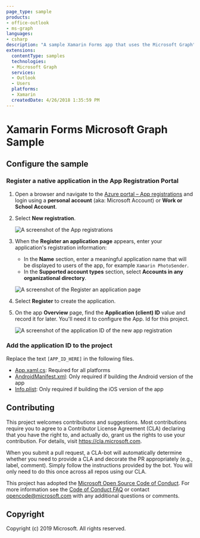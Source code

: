 ```yaml
---
page_type: sample
products:
- office-outlook
- ms-graph
languages:
- csharp
description: "A sample Xamarin Forms app that uses the Microsoft Graph"
extensions:
  contentType: samples
  technologies:
  - Microsoft Graph
  services:
  - Outlook 
  - Users
  platforms:
  - Xamarin
  createdDate: 4/26/2018 1:35:59 PM
---
```

# Xamarin Forms Microsoft Graph Sample

## Configure the sample

### Register a native application in the App Registration Portal

1. Open a browser and navigate to the [Azure portal – App registrations](https://go.microsoft.com/fwlink/?linkid=2083908) and login using a **personal account** (aka: Microsoft Account) or **Work or School Account**.
1. Select **New registration**. 

    ![A screenshot of the App registrations ](readme-images/aad-portal-app-registrations.PNG)

1. When the **Register an application page** appears, enter your application's registration information: 
    - In the **Name** section, enter a meaningful application name that will be displayed to users of the app, for example `Xamarin PhotoSender`. 
    - In the **Supported account types** section, select **Accounts in any organizational directory**. 

    ![A screenshot of the Register an application page](readme-images/aad-register-an-app.PNG)

1. Select **Register** to create the application. 
1. On the app **Overview** page, find the **Application (client) ID** value and record it for later. You'll need it to configure the App. Id for this project. 

    ![A screenshot of the application ID of the new app registration](readme-images/aad-application-id.PNG)

### Add the application ID to the project

Replace the text `[APP_ID_HERE]` in the following files.

- [App.xaml.cs](./PhotoSender/PhotoSender/App.xaml.cs): Required for all platforms
- [AndroidManifest.xml](./PhotoSender/PhotoSender.Android/Properties/AndroidManifest.xml): Only required if building the Android version of the app
- [Info.plist](./PhotoSender/PhotoSender.iOS/Info.plist): Only required if building the iOS version of the app

## Contributing

This project welcomes contributions and suggestions.  Most contributions require you to agree to a
Contributor License Agreement (CLA) declaring that you have the right to, and actually do, grant us
the rights to use your contribution. For details, visit https://cla.microsoft.com.

When you submit a pull request, a CLA-bot will automatically determine whether you need to provide
a CLA and decorate the PR appropriately (e.g., label, comment). Simply follow the instructions
provided by the bot. You will only need to do this once across all repos using our CLA.

This project has adopted the [Microsoft Open Source Code of Conduct](https://opensource.microsoft.com/codeofconduct/).
For more information see the [Code of Conduct FAQ](https://opensource.microsoft.com/codeofconduct/faq/) or
contact [opencode@microsoft.com](mailto:opencode@microsoft.com) with any additional questions or comments.

## Copyright

Copyright (c) 2019 Microsoft. All rights reserved.
